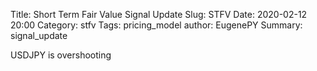 Title: Short Term Fair Value Signal Update
Slug: STFV
Date: 2020-02-12 20:00
Category: stfv
Tags: pricing_model
author: EugenePY
Summary: signal_update

USDJPY is overshooting